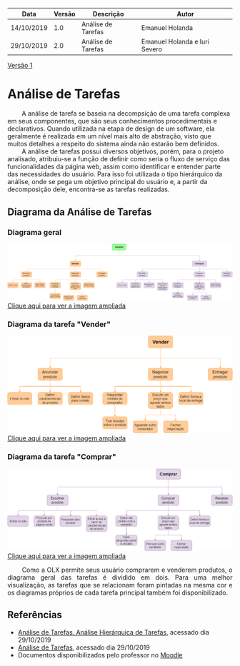 | Data | Versão | Descrição | Autor |
| --- | --- | --- | --- |
| 14/10/2019 | 1.0 | Análise de Tarefas | Emanuel Holanda |
| 29/10/2019 | 2.0 | Análise de Tarefas | Emanuel Holanda e Iuri Severo |

[Versão 1](analise_de_tarefas_v1.md)

# Análise de Tarefas

<p align=”justify”> &emsp;&emsp;
A análise de tarefa se baseia na decompsição de uma tarefa complexa em seus componentes, que são seus conhecimentos procedimentais e declarativos. Quando  utilizada  na  etapa  de design de um software,  ela geralmente  é realizada  em  um  nível  mais  alto  de  abstração,  visto  que  muitos  detalhes  a  respeito  do sistema  ainda  não  estarão  bem  definidos. <br>&emsp;&emsp;
A análise de tarefas possui diversos objetivos, porém, para o projeto analisado, atribuiu-se a função de definir como seria o fluxo de serviço das funcionalidades da página web, assim como identificar e entender parte das necessidades do usuário. Para isso foi utilizada o tipo hierárquico da análise, onde se pega um objetivo principal do usuário e, a partir da decomposição dele, encontra-se as tarefas realizadas.
</p>

## **Diagrama da Análise de Tarefas**

### Diagrama geral
![](../../img/analise_de_tarefas/analise_de_tarefas.png)
[Clique aqui para ver a imagem ampliada](../../img/analise_de_tarefas/analise_de_tarefas.png)

### Diagrama da tarefa "Vender"
![](../../img/analise_de_tarefas/analise_de_tarefas_vender.png)
[Clique aqui para ver a imagem ampliada](../../img/analise_de_tarefas/analise_de_tarefas_vender.png)

### Diagrama da tarefa "Comprar"
![](../../img/analise_de_tarefas/analise_de_tarefas_comprar.png)
[Clique aqui para ver a imagem ampliada](../../img/analise_de_tarefas/analise_de_tarefas_comprar.png)

<p align="justify"> &emsp;&emsp;
Como a OLX permite seus usuário comprarem e venderem produtos, o diagrama geral das tarefas é dividido em dois. Para uma melhor visualização, as tarefas que se relacionam foram pintadas na mesma cor e os diagramas próprios de cada tarefa principal também foi disponibilizado.
</p>


## Referências
* [Análise de Tarefas. Análise Hierárquica de Tarefas](https://docplayer.com.br/13376795-Analise-de-tarefas-analise-hierarquica-de-tarefas.html), acessado dia 29/10/2019
* [Análise de Tarefas](https://www.portaleducacao.com.br/conteudo/artigos/enem/analise-de-tarefas/19733), acessado dia 29/10/2019
* Documentos disponibilizados pelo professor no [Moodle](https://aprender.ead.unb.br/course/view.php?id=2608)
